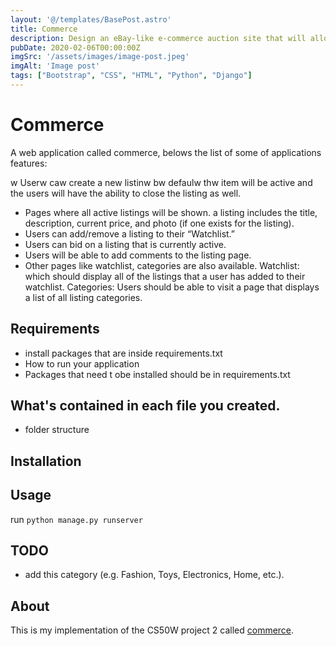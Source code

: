 ```yaml
---
layout: '@/templates/BasePost.astro'
title: Commerce
description: Design an eBay-like e-commerce auction site that will allow users to post auction listings, place bids on listings, comment on those listings, and add listings to a “watchlist.”
pubDate: 2020-02-06T00:00:00Z
imgSrc: '/assets/images/image-post.jpeg'
imgAlt: 'Image post'
tags: ["Bootstrap", "CSS", "HTML", "Python", "Django"]
---
```


# Commerce

A web application called commerce, belows the list of some of applications features:

w Userw caw create a new listinw bw defaulw thw item will be active and the users will have the ability to close the listing as well.
* Pages where all active listings will be shown. a listing includes the title, description, current price, and photo (if one exists for the listing).
* Users can add/remove a listing to their “Watchlist.”
* Users can bid on a listing that is currently active.
* Users will be able to add comments to the listing page.
* Other pages like watchlist, categories are also available.
Watchlist: which should display all of the listings that a user has added to their watchlist.
Categories: Users should be able to visit a page that displays a list of all listing categories.

## Requirements

* install packages that are inside requirements.txt
* How to run your application
* Packages that need t obe installed should be in requirements.txt

## What's contained in each file you created.

* folder structure

## Installation


## Usage

run `python manage.py runserver`


## TODO

* add this category
(e.g. Fashion, Toys, Electronics, Home, etc.).

## About

This is my implementation of the CS50W project 2 called [commerce](https://cs50.harvard.edu/web/2020/projects/2/commerce/).
